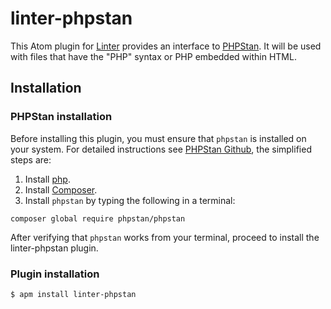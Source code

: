 linter-phpstan
=========================

This Atom plugin for [Linter](https://github.com/AtomLinter/Linter) provides
an interface to [PHPStan](https://github.com/phpstan/phpstan). It will be
used with files that have the "PHP" syntax or PHP embedded within HTML.

## Installation
### PHPStan installation
Before installing this plugin, you must ensure that `phpstan` is installed on your
system. For detailed instructions see [PHPStan Github](https://github.com/phpstan/phpstan),
the simplified steps are:

1. Install [php](http://php.net).
2. Install [Composer](https://getcomposer.org/download/).
3. Install `phpstan` by typing the following in a terminal:
```ShellSession
composer global require phpstan/phpstan
```

After verifying that `phpstan` works from your terminal, proceed to install the linter-phpstan plugin.

### Plugin installation
```ShellSession
$ apm install linter-phpstan
```
